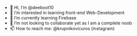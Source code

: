 - 👋 Hi, I’m @deeboot10
- 👀 I’m interested in learning front-end Web-Development
- 🌱 I’m currently learning Firebase
- 💞️ I’m not looking to collaborate yet as I am a complete noob
- 📫 How to reach me: @krupnikovicuros (instagram)

<!---
deeboot10/deeboot10 is a ✨ special ✨ repository because its `README.md` (this file) appears on your GitHub profile.
You can click the Preview link to take a look at your changes.
--->
